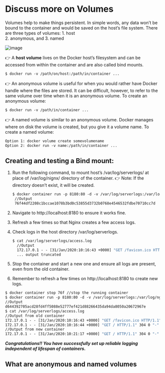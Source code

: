 # Discuss more on Volumes

Volumes help to make things persistent. In simple words, any data won’t be bound to the container and would be saved on the host’s file system.
There are three types of volumes:
          1. host          
          2. anonymous, and 
          3. named
          
     
![image](https://user-images.githubusercontent.com/33947539/149321404-c907e09f-7f17-4365-bb23-67cb57cd0379.png)

👉 A **host volume** lives on the Docker host’s filesystem and can be accessed from within the container and are also called bind mounts.

```Dockerfile
$ docker run -v /path/on/host:/path/in/container ...
```
👉 An anonymous volume is useful for when you would rather have Docker handle where the files are stored. It can be difficult, however, to refer to the same volume over time when it is an anonymous volume. 
To create an anonymous volume:

```Dockerfile
$ docker run -v /path/in/container ...
```

👉 A named volume is similar to an anonymous volume. Docker manages where on disk the volume is created, but you give it a volume name. To create a named volume:

```Dockerfile
Option 1: docker volume create somevolumename 
Option 2: docker run -v name:/path/in/container ... 
```

## Creating and testing a Bind mount:

1. Run the following command, to mount host’s /var/log/serverlogs/ at place of /var/log/nignx/ directory of the container.
   👉 Note: If the directory doesn’t exist, it will be created.
   
   ```dockerfile
   $ docker container run -p 8180:80 -d -v /var/log/serverlogs:/var/log/nginx nginx
    //Output
    76f44df2208c1bccae1078b3bd0c53855d3732b0768e4546532fdbe70710cc7d
   ```
2. Navigate to http://localhost:8180 to ensure it works fine.
3. Refresh a few times so that Nginx creates a few access logs.
4. Check logs in the host directory /var/log/serverlogs.
   ```Dockerfile
   $ cat /var/log/serverlogs/access.log
     //Output
     172.17.0.1 - - [31/Jan/2020:10:16:43 +0000] "GET /favicon.ico HTTP/1.1" 404 555 "http://localhost:8180/" "Mozilla/5.0 (X11; Linux x86_64) AppleWebKit/537.36 (KHTML, like Gecko) Chrome/79.0.3945.130 Safari/537.36" "-"
     ... output truncated
   ```
5. Stop the container and start a new one and ensure all logs are present, even from the old container.
6. Remember to refresh a few times on http://localhost:8180 to create new logs.

```Dockerfile
$ docker container stop 76f //stop the running container
$ docker container run -p 8180:80 -d -v /var/log/serverlogs:/var/log/nginx nginx // start a new container
//Output
d644392705acd28fd4ff5088e52777ef421d88266435da94da8050a20672967e
$ cat /var/log/serverlogs/access.log
//Output from old container
172.17.0.1 - - [31/Jan/2020:10:16:43 +0000] "GET /favicon.ico HTTP/1.1" 404 555 "http://localhost:8180/" "Mozilla/5.0 (X11; Linux x86_64) AppleWebKit/537.36 (KHTML, like Gecko) Chrome/79.0.3945.130 Safari/537.36" "-"
172.17.0.1 - - [31/Jan/2020:10:16:44 +0000] "GET / HTTP/1.1" 304 0 "-" "Mozilla/5.0 (X11; Linux x86_64) AppleWebKit/537.36 (KHTML, like Gecko) Chrome/79.0.3945.130 Safari/537.36" "-"
//Output from new container
172.17.0.1 - - [31/Jan/2020:10:21:17 +0000] "GET / HTTP/1.1" 304 0 "-" "Mozilla/5.0 (X11; Linux x86_64) AppleWebKit/537.36 (KHTML, like Gecko) Chrome/79.0.3945.130 Safari/537.36" "-"
```

***Congratulations!! You have successfully set up reliable logging independent of lifespan of containers.***

## What are anonymous and named volumes




   
     





